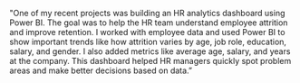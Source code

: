 "One of my recent projects was building an HR analytics dashboard using Power BI. The goal was to help the HR team understand employee attrition and improve retention. I worked with employee data and used Power BI to show important trends like how attrition varies by age, job role, education, salary, and gender. I also added metrics like average age, salary, and years at the company. This dashboard helped HR managers quickly spot problem areas and make better decisions based on data.”
